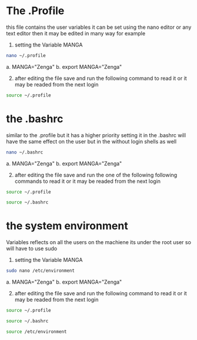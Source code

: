 # The .Profile

this file contains the user variables  it can be set using the nano editor or any text editor
then it may be edited in many way for example

1. setting the Variable MANGA

```bash
nano ~/.profile
```

a. MANGA="Zenga"
b. export MANGA="Zenga"

2. after editing the file save and run the following command to read it or it may be readed from the next login
```bash
source ~/.profile
```

# the .bashrc 
similar to the  .profile but it has a higher priority setting it in the .bashrc will have the same effect on the user but in the without login shells as well

```bash
nano ~/.bashrc
```

a. MANGA="Zenga"
b. export MANGA="Zenga"

2. after editing the file save and run the one of the following following commands to read it or it may be readed from the next login
```bash
source ~/.profile
```
```bash
source ~/.bashrc
```

# the system environment 

Variables reflects on all the users on the machiene its under the root user so will have to use sudo 

1. setting the Variable MANGA

```bash
sudo nano /etc/environment
```

a. MANGA="Zenga"
b. export MANGA="Zenga"

2. after editing the file save and run the following command to read it or it may be readed from the next login
```bash
source ~/.profile
```
```bash
source ~/.bashrc
```
```bash
source /etc/environment
```
